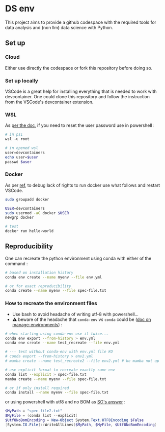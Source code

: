 # DS env

This project aims to provide a github codespace with the required tools for data analysis and (non llm) data science with Python.

## Set up

### Cloud

Either use directly the codespace or fork this repository before doing so.

### Set up locally

VSCode is a great help for installing everything that is needed to work with devcontainer. One could clone this repository and follow the instruction from the VSCode's devcontainer extension.

### WSL

As [per the doc](https://learn.microsoft.com/fr-fr/windows/wsl/setup/environment), if you need to reset the user password use in powershell :

```ps1
# in ps1
wsl -u root

# in opened wsl
user=devcontainers
echo user=$user
passwd $user
```

### Docker

As per [ref](https://docs.docker.com/engine/install/linux-postinstall/), to debug lack of rights to run docker use what follows and restart VSCode.

```sh
sudo groupadd docker

USER=devcontainers
sudo usermod -aG docker $USER
newgrp docker

# test
docker run hello-world
```

## Reproducibility

One can recreate the python environment using conda with either of the command :

```bash
# based on installation history
conda env create --name myenv --file env.yml

# or for exact reproducibility
conda create --name myenv --file spec-file.txt
```

### How to recreate the environment files

* Use bash to avoid headache of writing utf-8 with powershell...
* ⚠️ beware of the headache that `conda-env` vs `conda` could be ([doc on manage-environments](https://docs.conda.io/projects/conda/en/latest/user-guide/tasks/manage-environments.html#building-identical-conda-environments)) :

```sh
# when starting using conda-env use it twice...
conda env export --from-history > env.yml
conda env create --name test_recreate --file env.yml

# --- test without conda-env with env.yml file KO
# conda export --from-history > env2.yml
# mamba create --name test_recreate2 --file env2.yml # ko mamba not up for bash ; ko ps1 too

# use explicit format to recreate exactly same env
conda list --explicit > spec-file.txt
mamba create --name myenv --file spec-file.txt

# or if only install required
conda install --name myenv --file spec-file.txt
```

or using powershell with utf8 and no BOM as [SO's answer](https://stackoverflow.com/questions/5596982/using-powershell-to-write-a-file-in-utf-8-without-the-bom) :

```ps1
$MyPath = "spec-file2.txt"
$MyFile = (conda list --explicit)
$Utf8NoBomEncoding = New-Object System.Text.UTF8Encoding $False
[System.IO.File]::WriteAllLines($MyPath, $MyFile, $Utf8NoBomEncoding)
```
